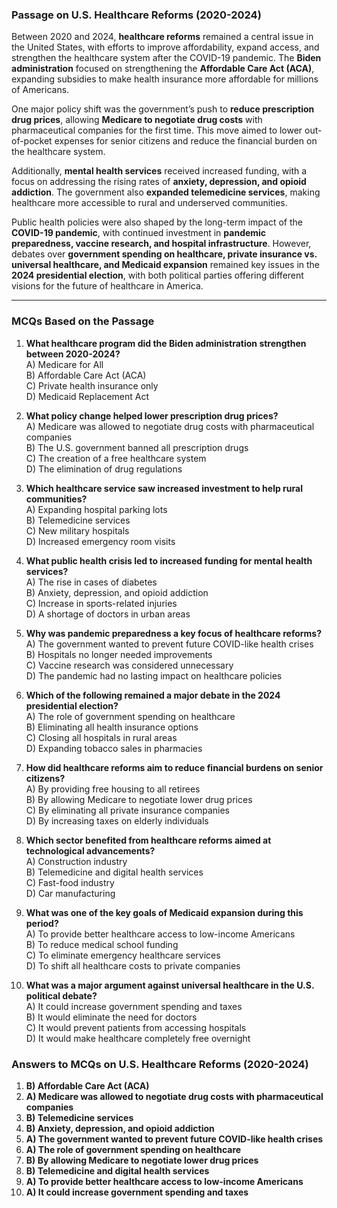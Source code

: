 ### **Passage on U.S. Healthcare Reforms (2020-2024)**  

Between 2020 and 2024, **healthcare reforms** remained a central issue in the United States, with efforts to improve affordability, expand  access, and strengthen the healthcare system after the COVID-19 pandemic. The **Biden administration** focused on  strengthening the **Affordable Care Act (ACA)**, expanding subsidies to make health insurance more affordable for millions of Americans.  

One major policy shift was the government’s push to **reduce prescription drug prices**, allowing **Medicare to negotiate drug costs** with pharmaceutical companies for the first time. This move aimed to lower out-of-pocket expenses for senior citizens and reduce the financial burden on the healthcare system.  

Additionally, **mental health services** received increased funding,  with a focus on addressing the rising rates of **anxiety, depression, and opioid addiction**. The government also **expanded telemedicine services**, making healthcare  more accessible to rural and underserved communities.  

Public health policies were also shaped by the long-term impact of the **COVID-19 pandemic**, with continued investment in **pandemic preparedness, vaccine research, and hospital infrastructure**. However, debates over **government spending on healthcare, private insurance vs. universal healthcare, and Medicaid expansion** remained key issues in the **2024 presidential election**, with both political parties offering different visions for the future of healthcare in America.  

---  

### **MCQs Based on the Passage**  

1. **What healthcare program did the Biden administration strengthen between 2020-2024?**  
   A) Medicare for All  
   B) Affordable Care Act (ACA)  
   C) Private health insurance only  
   D) Medicaid Replacement Act  

2. **What policy change helped lower prescription drug prices?**  
   A) Medicare was allowed to negotiate drug costs  with pharmaceutical companies  
   B) The U.S. government banned all prescription drugs  
   C) The creation of a free healthcare system  
   D) The elimination of drug regulations  

3. **Which healthcare service saw increased investment  to help rural communities?**  
   A) Expanding hospital parking lots  
   B) Telemedicine services  
   C) New military hospitals  
   D) Increased emergency room visits  

4. **What public health crisis led to increased funding for mental health services?**  
   A) The rise in cases of diabetes  
   B) Anxiety, depression, and opioid addiction  
   C) Increase in sports-related injuries  
   D) A shortage of doctors in urban areas  

5. **Why was pandemic preparedness a key focus of healthcare reforms?**  
   A) The government wanted to prevent future COVID-like health crises  
   B) Hospitals no longer needed improvements  
   C) Vaccine research was considered unnecessary  
   D) The pandemic had no lasting impact on healthcare policies  

6. **Which of the following remained a major debate in the 2024 presidential election?**  
   A) The role of government spending on healthcare  
   B) Eliminating all health insurance options  
   C) Closing all hospitals in rural areas  
   D) Expanding tobacco sales in pharmacies  

7. **How did healthcare reforms aim to reduce financial burdens on senior citizens?**  
   A) By providing free housing to all retirees  
   B) By allowing Medicare to negotiate lower drug prices  
   C) By eliminating all private insurance companies  
   D) By increasing taxes on elderly individuals  

8. **Which sector benefited from healthcare reforms aimed at technological advancements?**  
   A) Construction industry  
   B) Telemedicine and digital health services  
   C) Fast-food industry  
   D) Car manufacturing  

9. **What was one of the key goals of Medicaid expansion during this period?**  
   A) To provide better healthcare access to low-income Americans  
   B) To reduce medical school funding  
   C) To eliminate emergency healthcare services  
   D) To shift all healthcare costs to private companies  

10. **What was a major argument against universal healthcare in the U.S. political debate?**  
   A) It could increase government spending and taxes  
   B) It would eliminate the need for doctors  
   C) It would prevent patients from accessing hospitals  
   D) It would make healthcare completely free overnight  

### **Answers to MCQs on U.S. Healthcare Reforms (2020-2024)**  

1. **B) Affordable Care Act (ACA)**  
2. **A) Medicare was allowed to negotiate drug costs with pharmaceutical companies**  
3. **B) Telemedicine services**  
4. **B) Anxiety, depression, and opioid addiction**  
5. **A) The government wanted to prevent future COVID-like health crises**  
6. **A) The role of government spending on healthcare**  
7. **B) By allowing Medicare to negotiate lower drug prices**  
8. **B) Telemedicine and digital health services**  
9. **A) To provide better healthcare access to low-income Americans**  
10. **A) It could increase government spending and taxes**  
